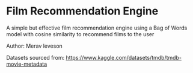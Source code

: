 # Film Recommendation Engine

A simple but effective film recommendation engine using a Bag of Words model with cosine similarity to recommend films to the user

Author: Merav leveson

Datasets sourced from: https://www.kaggle.com/datasets/tmdb/tmdb-movie-metadata
